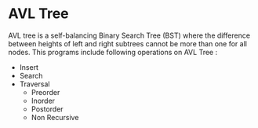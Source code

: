 # AVL Tree
AVL tree is a self-balancing Binary Search Tree (BST) where the difference between heights of left and right subtrees cannot be more than one for all nodes. 
This programs include following operations on AVL Tree :
- Insert
- Search
- Traversal
    - Preorder
    - Inorder
    - Postorder
    - Non Recursive
